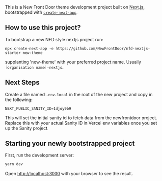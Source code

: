 This is a New Front Door theme development project built on [Next.js](https://nextjs.org/), bootstrapped with [`create-next-app`](https://github.com/vercel/next.js/tree/canary/packages/create-next-app).

## How to use this project?

To bootstrap a new NFD style nextjs project run:

```
npx create-next-app -e https://github.com/NewFrontDoor/nfd-nextjs-starter new-theme
```

supplanting 'new-theme' with your preferred project name. Usually `[organisation name]-nextjs`.

## Next Steps
Create a file named `.env.local` in the root of the new project and copy in the following:

```
NEXT_PUBLIC_SANITY_ID=1djoy9b9
```
This will set the initial sanity id to fetch data from the newfrontdoor project. Replace this with your actual Sanity ID in Vercel env variables once you set up the Sanity project.

## Starting your newly bootstrapped project

First, run the development server:

```bash
yarn dev
```

Open [http://localhost:3000](http://localhost:3000) with your browser to see the result.
